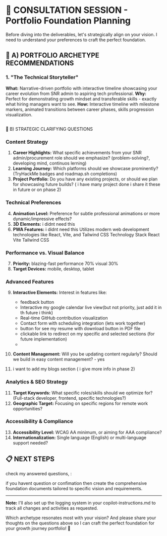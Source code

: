 # 🚀 CONSULTATION SESSION - Portfolio Foundation Planning

Before diving into the deliverables, let's strategically align on your vision. I need to understand your preferences to craft the perfect foundation.

## 🎯 A) PORTFOLIO ARCHETYPE RECOMMENDATIONS

### 1. "The Technical Storyteller"

**What:** Narrative-driven portfolio with interactive timeline showcasing your career evolution from SNR admin to aspiring tech professional.
**Why:** Perfect for demonstrating growth mindset and transferable skills - exactly what hiring managers want to see.
**How:** Interactive timeline with milestone markers, animated transitions between career phases, skills progression visualization.

##

🤔 B) STRATEGIC CLARIFYING QUESTIONS

### Content Strategy

1. **Career Highlights:** What specific achievements from your SNR admin/procurement role should we emphasize? (problem-solving?, developing mind, continuos lerning)
2. **Learning Journey:** Which platforms should we showcase prominently?
   (TryHackMe badges and roadmap.sh completions)
3. **Project Portfolio:** Do you have any existing projects, or should we plan for showcasing future builds?
   ( i have many project done i share it these in future or on phase 2)

### Technical Preferences

4. **Animation Level:** Preference for subtle professional animations or more dynamic/impressive effects?
5. **3D Elements:** i didnt need this
6. **PWA Features:** i didnt need this
   Utilizes modern web development technologies like React, Vite, and Tailwind CSS
   Technology Stack
   React
   Vite
   Tailwind CSS

### Performance vs. Visual Balance

7. **Priority:** blazing-fast performance 70% visual 30%
8. **Target Devices:** mobile, desktop, tablet

### Advanced Features

9. **Interactive Elements:** Interest in features like:
   - feedback button
   - Interactive my google calendar live view(but not priority, just add it in th future i think)
   - Real-time GitHub contribution visualization
   - Contact form with scheduling integration (lets work together)
   - button for see my resume with download button in PDF file
   - clickable link to redirect on my specific and selected sections (for future implementation)
   -

10. **Content Management:** Will you be updating content regularly? Should we build in easy content management? - yes
11. i want to add my blogs section ( i give more info in phase 2)

### Analytics & SEO Strategy

11. **Target Keywords:** What specific roles/skills should we optimize for? (Full-stack developer, frontend, specific technologies?)
12. **Geographic Target:** Focusing on specific regions for remote work opportunities?

### Accessibility & Compliance

13. **Accessibility Level:** WCAG AA minimum, or aiming for AAA compliance?
14. **Internationalization:** Single language (English) or multi-language support needed?

## 📋 NEXT STEPS

check my answered questions, :

if you havent question or confimation then create the comprehensive foundation documents tailored to specific vision and requirements.

---

**Note:** I'll also set up the logging system in your copilot-instructions.md to track all changes and activities as requested.

Which archetype resonates most with your vision? And please share your thoughts on the questions above so I can craft the perfect foundation for your growth journey portfolio! 🎯
